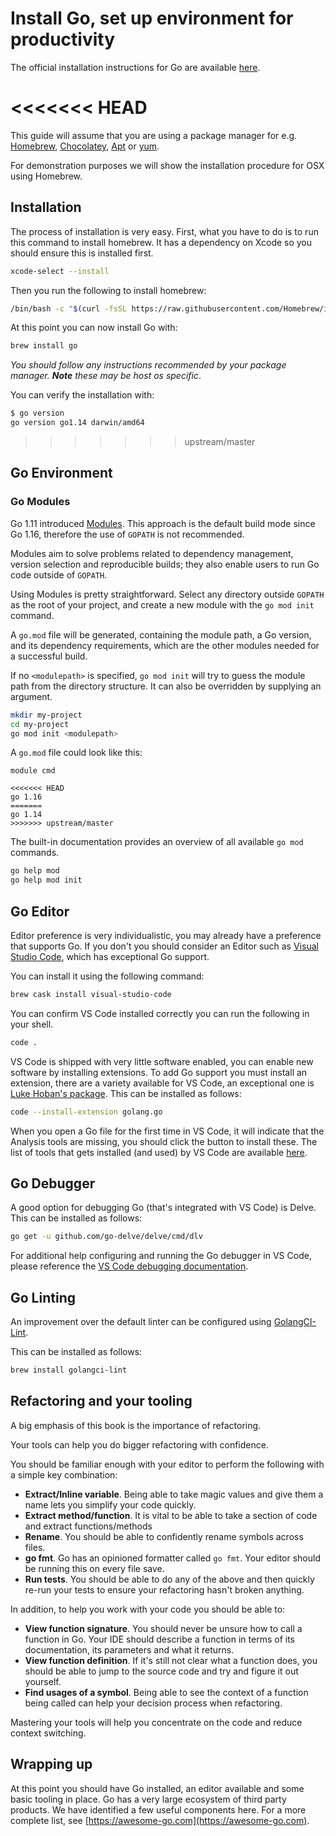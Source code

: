 # Install Go, set up environment for productivity

The official installation instructions for Go are available [here](https://golang.org/doc/install).

<<<<<<< HEAD
=======
This guide will assume that you are using a package manager for e.g. [Homebrew](https://brew.sh), [Chocolatey](https://chocolatey.org), [Apt](https://help.ubuntu.com/community/AptGet/Howto) or [yum](https://access.redhat.com/solutions/9934).

For demonstration purposes we will show the installation procedure for OSX using Homebrew.

## Installation

The process of installation is very easy. First, what you have to do is to run this command to install homebrew. It has a dependency on Xcode so you should ensure this is installed first.

```sh
xcode-select --install
```

Then you run the following to install homebrew:

```sh
/bin/bash -c "$(curl -fsSL https://raw.githubusercontent.com/Homebrew/install/master/install.sh)"
```

At this point you can now install Go with:

```sh
brew install go
```

*You should follow any instructions recommended by your package manager. **Note** these may be host os specific*.

You can verify the installation with:

```sh
$ go version
go version go1.14 darwin/amd64
```

>>>>>>> upstream/master
## Go Environment

### Go Modules
Go 1.11 introduced [Modules](https://github.com/golang/go/wiki/Modules). This approach is the default build mode since Go 1.16, therefore the use of `GOPATH` is not recommended.

Modules aim to solve problems related to dependency management, version selection and reproducible builds; they also enable users to run Go code outside of `GOPATH`.

Using Modules is pretty straightforward. Select any directory outside `GOPATH` as the root of your project, and create a new module with the `go mod init` command.

A `go.mod` file will be generated, containing the module path, a Go version, and its dependency requirements, which are the other modules needed for a successful build.

If no `<modulepath>` is specified, `go mod init` will try to guess the module path from the directory structure. It can also be overridden by supplying an argument.

```sh
mkdir my-project
cd my-project
go mod init <modulepath>
```

A `go.mod` file could look like this:

```
module cmd

<<<<<<< HEAD
go 1.16
=======
go 1.14
>>>>>>> upstream/master

```

The built-in documentation provides an overview of all available `go mod` commands.

```sh
go help mod
go help mod init
```

## Go Editor

Editor preference is very individualistic, you may already have a preference that supports Go. If you don't you should consider an Editor such as [Visual Studio Code](https://code.visualstudio.com), which has exceptional Go support.

You can install it using the following command:

```sh
brew cask install visual-studio-code
```

You can confirm VS Code installed correctly you can run the following in your shell.

```sh
code .
```

VS Code is shipped with very little software enabled, you can enable new software by installing extensions. To add Go support you must install an extension, there are a variety available for VS Code, an exceptional one is [Luke Hoban's package](https://github.com/golang/vscode-go). This can be installed as follows:

```sh
code --install-extension golang.go
```

When you open a Go file for the first time in VS Code, it will indicate that the Analysis tools are missing, you should click the button to install these. The list of tools that gets installed (and used) by VS Code are available [here](https://github.com/golang/vscode-go/blob/master/docs/tools.md).

## Go Debugger

A good option for debugging Go (that's integrated with VS Code) is Delve. This can be installed as follows:

```sh
go get -u github.com/go-delve/delve/cmd/dlv
```

For additional help configuring and running the Go debugger in VS Code, please reference the [VS Code debugging documentation](https://github.com/golang/vscode-go/blob/master/docs/debugging.md).

## Go Linting

An improvement over the default linter can be configured using [GolangCI-Lint](https://golangci-lint.run).

This can be installed as follows:

```sh
brew install golangci-lint
```

## Refactoring and your tooling

A big emphasis of this book is the importance of refactoring.

Your tools can help you do bigger refactoring with confidence.

You should be familiar enough with your editor to perform the following with a simple key combination:

- **Extract/Inline variable**. Being able to take magic values and give them a name lets you simplify your code quickly.
- **Extract method/function**. It is vital to be able to take a section of code and extract functions/methods
- **Rename**. You should be able to confidently rename symbols across files.
- **go fmt**. Go has an opinioned formatter called `go fmt`. Your editor should be running this on every file save.
- **Run tests**. You should be able to do any of the above and then quickly re-run your tests to ensure your refactoring hasn't broken anything.

In addition, to help you work with your code you should be able to:

- **View function signature**. You should never be unsure how to call a function in Go. Your IDE should describe a function in terms of its documentation, its parameters and what it returns.
- **View function definition**. If it's still not clear what a function does, you should be able to jump to the source code and try and figure it out yourself.
- **Find usages of a symbol**. Being able to see the context of a function being called can help your decision process when refactoring.

Mastering your tools will help you concentrate on the code and reduce context switching.

## Wrapping up

At this point you should have Go installed, an editor available and some basic tooling in place. Go has a very large ecosystem of third party products. We have identified a few useful components here. For a more complete list, see [https://awesome-go.com](https://awesome-go.com).
